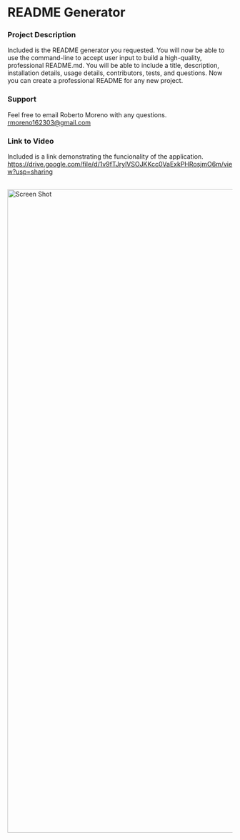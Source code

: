 # README Generator

### Project Description
Included is the README generator you requested. You will now be able to use the command-line to accept user input to build a high-quality, professional README.md. You will be able to include a title, description, installation details, usage details, contributors, tests, and questions. Now you can create a professional README for any new project. 

### Support
Feel free to email Roberto Moreno with any questions. rmoreno162303@gmail.com


### Link to Video
Included is a link demonstrating the funcionality of the application. 
https://drive.google.com/file/d/1v9fTJrylVSOJKKcc0VaExkPHRosjmO6m/view?usp=sharing



<br/>



<img width="1440" alt="Screen Shot" src="https://user-images.githubusercontent.com/105377377/180622362-cc41d025-dc93-4e08-8bce-9ce0c74a5b3f.png">
